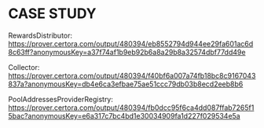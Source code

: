 # CASE STUDY

RewardsDistributor: https://prover.certora.com/output/480394/eb8552794d944ee29fa601ac6d8c63ff?anonymousKey=a37f74af1b9eb92b6a8a29b8a32574dbf77dd49e

Collector: https://prover.certora.com/output/480394/f40bf6a007a74fb18bc8c9167043837a?anonymousKey=db4e6ca3efbae75ae51ccc79db03b8ecd2eeb8b6

PoolAddressesProviderRegistry: https://prover.certora.com/output/480394/fb0dcc95f6ca4dd087ffab7265f15bac?anonymousKey=e6a317c7bc4bd1e30034909fa1d227f029534e5a